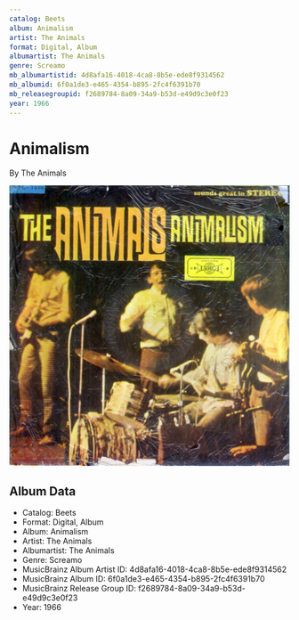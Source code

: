 ```yaml
---
catalog: Beets
album: Animalism
artist: The Animals
format: Digital, Album
albumartist: The Animals
genre: Screamo
mb_albumartistid: 4d8afa16-4018-4ca8-8b5e-ede8f9314562
mb_albumid: 6f0a1de3-e465-4354-b895-2fc4f6391b70
mb_releasegroupid: f2689784-8a09-34a9-b53d-e49d9c3e0f23
year: 1966
---
```


# Animalism

By The Animals

![](../../assets/beetscovers/The_Animals-Animalism.jpg)

## Album Data

- Catalog: Beets
- Format: Digital, Album
- Album: Animalism
- Artist: The Animals
- Albumartist: The Animals
- Genre: Screamo
- MusicBrainz Album Artist ID: 4d8afa16-4018-4ca8-8b5e-ede8f9314562
- MusicBrainz Album ID: 6f0a1de3-e465-4354-b895-2fc4f6391b70
- MusicBrainz Release Group ID: f2689784-8a09-34a9-b53d-e49d9c3e0f23
- Year: 1966

